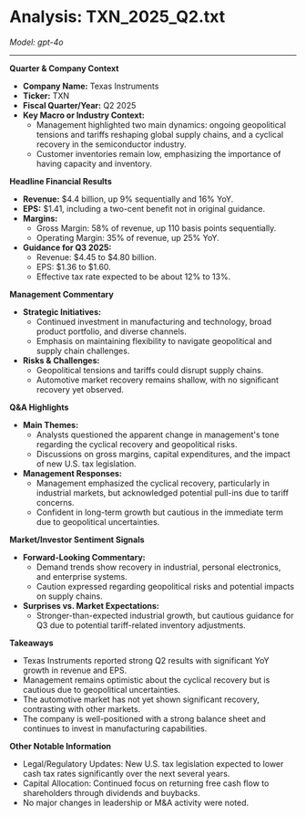 # Analysis: TXN_2025_Q2.txt

*Model: gpt-4o*

---

**Quarter & Company Context**

- **Company Name:** Texas Instruments
- **Ticker:** TXN
- **Fiscal Quarter/Year:** Q2 2025
- **Key Macro or Industry Context:**
  - Management highlighted two main dynamics: ongoing geopolitical tensions and tariffs reshaping global supply chains, and a cyclical recovery in the semiconductor industry. 
  - Customer inventories remain low, emphasizing the importance of having capacity and inventory.

**Headline Financial Results**

- **Revenue:** $4.4 billion, up 9% sequentially and 16% YoY.
- **EPS:** $1.41, including a two-cent benefit not in original guidance.
- **Margins:**
  - Gross Margin: 58% of revenue, up 110 basis points sequentially.
  - Operating Margin: 35% of revenue, up 25% YoY.
- **Guidance for Q3 2025:**
  - Revenue: $4.45 to $4.80 billion.
  - EPS: $1.36 to $1.60.
  - Effective tax rate expected to be about 12% to 13%.

**Management Commentary**

- **Strategic Initiatives:**
  - Continued investment in manufacturing and technology, broad product portfolio, and diverse channels.
  - Emphasis on maintaining flexibility to navigate geopolitical and supply chain challenges.
- **Risks & Challenges:**
  - Geopolitical tensions and tariffs could disrupt supply chains.
  - Automotive market recovery remains shallow, with no significant recovery yet observed.

**Q&A Highlights**

- **Main Themes:**
  - Analysts questioned the apparent change in management's tone regarding the cyclical recovery and geopolitical risks.
  - Discussions on gross margins, capital expenditures, and the impact of new U.S. tax legislation.
- **Management Responses:**
  - Management emphasized the cyclical recovery, particularly in industrial markets, but acknowledged potential pull-ins due to tariff concerns.
  - Confident in long-term growth but cautious in the immediate term due to geopolitical uncertainties.

**Market/Investor Sentiment Signals**

- **Forward-Looking Commentary:**
  - Demand trends show recovery in industrial, personal electronics, and enterprise systems.
  - Caution expressed regarding geopolitical risks and potential impacts on supply chains.
- **Surprises vs. Market Expectations:**
  - Stronger-than-expected industrial growth, but cautious guidance for Q3 due to potential tariff-related inventory adjustments.

**Takeaways**

- Texas Instruments reported strong Q2 results with significant YoY growth in revenue and EPS.
- Management remains optimistic about the cyclical recovery but is cautious due to geopolitical uncertainties.
- The automotive market has not yet shown significant recovery, contrasting with other markets.
- The company is well-positioned with a strong balance sheet and continues to invest in manufacturing capabilities.

**Other Notable Information**

- Legal/Regulatory Updates: New U.S. tax legislation expected to lower cash tax rates significantly over the next several years.
- Capital Allocation: Continued focus on returning free cash flow to shareholders through dividends and buybacks.
- No major changes in leadership or M&A activity were noted.